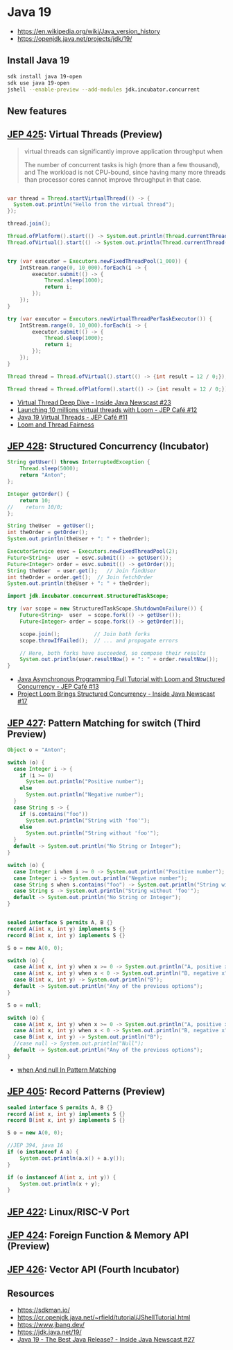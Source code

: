 # Java 19

- <https://en.wikipedia.org/wiki/Java_version_history>
- <https://openjdk.java.net/projects/jdk/19/>

## Install Java 19

```sh
sdk install java 19-open
sdk use java 19-open
jshell --enable-preview --add-modules jdk.incubator.concurrent
```

## New features

## [JEP 425](https://openjdk.java.net/jeps/425): Virtual Threads (Preview)

> virtual threads can significantly improve application throughput when
>
> The number of concurrent tasks is high (more than a few thousand), and
> The workload is not CPU-bound, since having many more threads than processor
> cores cannot improve throughput in that case.

```java

var thread = Thread.startVirtualThread(() -> {
  System.out.println("Hello from the virtual thread");
});

thread.join();

Thread.ofPlatform().start(() -> System.out.println(Thread.currentThread()));
Thread.ofVirtual().start(() -> System.out.println(Thread.currentThread()));

```

```java

try (var executor = Executors.newFixedThreadPool(1_000)) {
    IntStream.range(0, 10_000).forEach(i -> {
        executor.submit(() -> {
            Thread.sleep(1000);
            return i;
        });
    });
}

try (var executor = Executors.newVirtualThreadPerTaskExecutor()) {
    IntStream.range(0, 10_000).forEach(i -> {
        executor.submit(() -> {
            Thread.sleep(1000);
            return i;
        });
    });
}
```

```java
Thread thread = Thread.ofVirtual().start(() -> {int result = 12 / 0;});

Thread thread = Thread.ofPlatform().start(() -> {int result = 12 / 0;});
```

- [Virtual Thread Deep Dive - Inside Java Newscast #23](https://nipafx.dev/inside-java-newscast-23/)
- [Launching 10 millions virtual threads with Loom - JEP Café #12](https://inside.java/2022/07/07/jepcafe12/)
- [Java 19 Virtual Threads - JEP Café #11](https://inside.java/2022/06/08/jepcafe11/)
- [Loom and Thread Fairness](https://www.morling.dev/blog/loom-and-thread-fairness/)

## [JEP 428](https://openjdk.java.net/jeps/428): Structured Concurrency (Incubator)

```java
String getUser() throws InterruptedException {
    Thread.sleep(5000);
    return "Anton";
};

Integer getOrder() {
    return 10;
//    return 10/0;
};

String theUser  = getUser();
int theOrder = getOrder();
System.out.println(theUser + ": " + theOrder);
```

```java
ExecutorService esvc = Executors.newFixedThreadPool(2);
Future<String>  user  = esvc.submit(() -> getUser());
Future<Integer> order = esvc.submit(() -> getOrder());
String theUser  = user.get();   // Join findUser
int theOrder = order.get();  // Join fetchOrder
System.out.println(theUser + ": " + theOrder);
```

```java
import jdk.incubator.concurrent.StructuredTaskScope;

try (var scope = new StructuredTaskScope.ShutdownOnFailure()) {
    Future<String>  user  = scope.fork(() -> getUser());
    Future<Integer> order = scope.fork(() -> getOrder());

    scope.join();           // Join both forks
    scope.throwIfFailed();  // ... and propagate errors

    // Here, both forks have succeeded, so compose their results
    System.out.println(user.resultNow() + ": " + order.resultNow());
}
```

- [Java Asynchronous Programming Full Tutorial with Loom and Structured Concurrency - JEP Café #13](https://inside.java/2022/08/02/jepcafe13/)
- [Project Loom Brings Structured Concurrency - Inside Java Newscast #17](https://www.youtube.com/watch?v=2J2tJm_iwk0)

## [JEP 427](https://openjdk.java.net/jeps/427): Pattern Matching for switch (Third Preview)

```java
Object o = "Anton";

switch (o) {
  case Integer i -> {
    if (i >= 0)
      System.out.println("Positive number");
    else
      System.out.println("Negative number");
  }
  case String s -> {
    if (s.contains("foo"))
      System.out.println("String with 'foo'");
    else
      System.out.println("String without 'foo'");
  }
  default -> System.out.println("No String or Integer");
}
```

```java
switch (o) {
  case Integer i when i >= 0 -> System.out.println("Positive number");
  case Integer i -> System.out.println("Negative number");
  case String s when s.contains("foo") -> System.out.println("String with 'foo'");
  case String s -> System.out.println("String without 'foo'");
  default -> System.out.println("No String or Integer");
}
```

```java

sealed interface S permits A, B {}
record A(int x, int y) implements S {}
record B(int x, int y) implements S {}

S o = new A(0, 0);

switch (o) {
  case A(int x, int y) when x >= 0 -> System.out.println("A, positive x");
  case A(int x, int y) when x < 0 -> System.out.println("B, negative x");
  case B(int x, int y) -> System.out.println("B");
  default -> System.out.println("Any of the previous options");
}
```

```java
S o = null;

switch (o) {
  case A(int x, int y) when x >= 0 -> System.out.println("A, positive x");
  case A(int x, int y) when x < 0 -> System.out.println("B, negative x");
  case B(int x, int y) -> System.out.println("B");
  //case null -> System.out.println("Null");
  default -> System.out.println("Any of the previous options");
}
```

- [when And null In Pattern Matching](https://nipafx.dev/inside-java-newscast-24/)

## [JEP 405](https://openjdk.java.net/jeps/405): Record Patterns (Preview)

```java
sealed interface S permits A, B {}
record A(int x, int y) implements S {}
record B(int x, int y) implements S {}

S o = new A(0, 0);

//JEP 394, java 16
if (o instanceof A a) {
    System.out.println(a.x() + a.y());
}

if (o instanceof A(int x, int y)) {
    System.out.println(x + y);
}

```

## [JEP 422](https://openjdk.java.net/jeps/422): Linux/RISC-V Port

## [JEP 424](https://openjdk.java.net/jeps/424): Foreign Function & Memory API (Preview)

## [JEP 426](https://openjdk.java.net/jeps/426): Vector API (Fourth Incubator)

## Resources

- <https://sdkman.io/>
- <https://cr.openjdk.java.net/~rfield/tutorial/JShellTutorial.html>
- <https://www.jbang.dev/>
- <https://jdk.java.net/19/>
- [Java 19 - The Best Java Release? - Inside Java Newscast #27](https://www.youtube.com/watch?v=UG9nViGZCEw)

